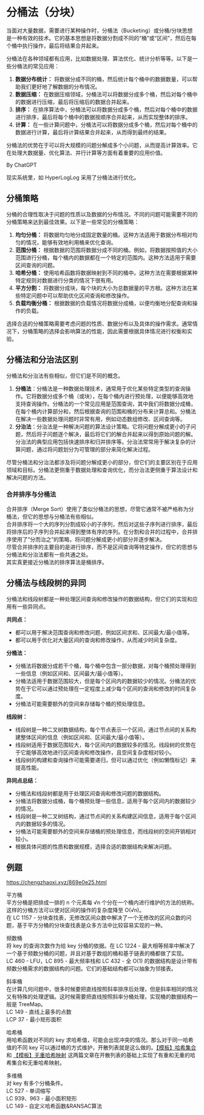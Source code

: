 # 分桶法（分块）
当面对大量数据，需要进行某种操作时，分桶法（Bucketing）或分桶/分块思想是一种有效的技术。它的基本思想是将数据分割成不同的“桶”或“区间”，然后在每个桶中执行操作，最后将结果合并起来。  

分桶法在各种领域都有应用，比如数据处理、算法优化、统计分析等等。以下是一些分桶法的常见应用：
1. **数据分布统计：** 将数据分成不同的桶，然后统计每个桶中的数据数量，可以帮助我们更好地了解数据的分布情况。
2. **数据压缩：** 在数据压缩领域，分桶法可以将数据分成多个桶，然后对每个桶中的数据进行压缩，最后将压缩后的数据合并起来。
3. **排序：** 在排序算法中，分桶法可以将数据分成多个桶，然后对每个桶中的数据进行排序，最后将每个桶中的数据按顺序合并起来，从而实现整体的排序。
4. **计算：** 在一些计算问题中，分桶法可以将数据分成多个桶，然后对每个桶中的数据进行计算，最后将计算结果合并起来，从而得到最终的结果。

分桶法的优势在于可以将大规模的问题分解成多个小问题，从而提高计算效率。它在处理大数据量、优化算法、并行计算等方面有着重要的应用价值。  

By ChatGPT  

现实系统里，如 HyperLogLog 采用了分桶法进行优化。  

## 分桶策略
分桶的合理性取决于问题的性质以及数据的分布情况。不同的问题可能需要不同的分桶策略来达到最佳效果。以下是一些常见的分桶策略：

1. **均匀分桶：** 将数据均匀地分成固定数量的桶。这种方法适用于数据分布相对均匀的情况，能够有效地利用桶来优化查询。
2. **范围分桶：** 根据数据的范围将数据分成不同的桶。例如，将数据按照值的大小范围进行分桶，每个桶内的数据都在一个特定的范围内。这种方法适用于需要区间查询的问题。
3. **哈希分桶：** 使用哈希函数将数据映射到不同的桶中。这种方法在需要根据某种特定规则对数据进行分类的情况下很有用。
4. **平方分割：** 将数据分成块，每个块的大小为总数据量的平方根。这种方法在某些特定问题中可以帮助优化区间查询和修改操作。
5. **负载均衡分桶：** 根据数据的负载情况将数据分成桶，以便均衡地分配查询和操作的负载。

选择合适的分桶策略需要考虑问题的性质、数据分布以及具体的操作需求。通常情况下，分桶策略的选择会影响算法的性能，因此需要根据具体情况进行权衡和实验。

## 分桶法和分治法区别
分桶法和分治法有些相似，但它们是不同的概念。  

1. **分桶法**：分桶法是一种数据处理技术，通常用于优化某些特定类型的查询操作。它将数据分成多个桶（或块），在每个桶内进行预处理，以便能够高效地支持查询操作。分桶法的一个常见应用是范围查询，其中我们将数据分成桶，在每个桶内计算部分和，然后根据查询的范围和桶的分布来计算总和。分桶法在解决一些数据处理问题时非常有用，例如动态数组修改、区间查询等。
2. **分治法**：分治法是一种解决问题的算法设计策略。它将问题分解成更小的子问题，然后将子问题逐个解决，最后将它们的解合并起来以得到原始问题的解。分治法的典型应用包括快速排序和归并排序等。分治法常常用于解决复杂的计算问题，通过将问题划分为可管理的部分来简化解决过程。

尽管分桶法和分治法都涉及将问题分解成更小的部分，但它们的主要区别在于应用领域和目标。分桶法更侧重于数据处理和查询优化，而分治法更侧重于算法设计和解决问题的方法。

### 合并排序与分桶法
合并排序（Merge Sort）使用了类似分桶法的思想，尽管它通常不被严格称为分桶法，但它的思想与分桶法有些相似。  
合并排序将一个大的序列分割成较小的子序列，然后对这些子序列进行排序，最后将排序后的子序列合并起来得到整体有序的序列。在分割和合并的过程中，合并排序使用了“分而治之”的策略，将问题分解成更小的部分并逐步解决。  
尽管合并排序的主要目的是进行排序，而不是区间查询等特定操作，但它的思想与分桶法和分治法都有一些共通之处。  
其实真更接近分桶法的排序算法是桶排序。  

## 分桶法与线段树的异同
分桶法和线段树都是一种处理区间查询和修改操作的数据结构，但它们的实现和应用有一些异同点。

**共同点：**
- 都可以用于解决范围查询和修改问题，例如区间求和、区间最大/最小值等。
- 都可以用于优化对大量区间的查询和修改操作，从而减少时间复杂度。

**分桶法：**
- 分桶法将数据分成若干个桶，每个桶中包含一部分数据，对每个桶预处理得到一些信息（例如区间和、区间最大/最小值等）。
- 分桶法适用于数据范围较大，但是每个区间内的数据较少的情况。分桶法的优势在于它可以通过预处理在一定程度上减少每个区间的查询和修改的时间复杂度。
- 分桶法可能需要额外的空间来存储每个桶的预处理信息。

**线段树：**
- 线段树是一种二叉树数据结构，每个节点表示一个区间，通过节点间的关系构建整体区间的信息（例如区间和、区间最大/最小值等）。
- 线段树适用于数据范围较大，每个区间内的数据较多的情况。线段树的优势在于它能够高效地进行区间查询和修改操作，且空间复杂度相对较小。
- 线段树的构建和查询操作可能需要递归，但可以通过优化（例如懒惰标记）来提高性能。

**异同点总结：**
- 分桶法和线段树都是用于处理区间查询和修改问题的数据结构。
- 分桶法将数据分成桶，每个桶预处理一些信息，适用于每个区间内的数据较少的情况。
- 线段树是一种二叉树结构，通过节点间的关系构建区间信息，适用于每个区间内的数据较多的情况。
- 分桶法可能需要额外的空间来存储桶的预处理信息，而线段树的空间开销相对较小。
- 根据具体问题的性质和数据规模，选择合适的数据结构来解决问题。

## 例题
https://chengzhaoxi.xyz/869e0e25.html  

平方桶  
平方分桶是把排成一排的 n 个元素每 √n 个分在一个桶内进行维护的方法的统称。这样的分桶方法可以使对区间的操作的复杂度降至 O(√n)。  
在 LC 1157 - 分块查找表，无修改区间众数中解决了一个无修改的区间众数的问题，基于平方分桶的分块查找表是众多方法中比较容易实现的一种。  

频数桶  
将 key 的查询次数作为给 key 分桶的依据。在 LC 1224 - 最大相等频率中解决了一个基于频数分桶的问题，并且对基于数组的桶和基于链表的桶都做了实现。  
LC 460 - LFU，LC 895 - 最大频率栈和 LC 432 - 全 O(1) 的数据结构是设计带有频数分桶需求的数据结构的问题。它们的基础结构都可以抽象为邻接表。  

斜率桶  
在计算几何问题中，很多时候要把直线按照斜率排序后处理，但是斜率相同的情况又有特殊的处理逻辑。这时候需要把直线按照斜率分桶处理，实现桶的数据结构一般是 TreeMap。  
LC 149 - 直线上最多的点数  
LCP 37 - 最小矩形面积  

哈希桶  
用哈希函数对不同的 key 求哈希值，可能会出现冲突的情况。那么对于同一哈希值的不同 key 可以通过桶的方式维护，开散列表就是这么做的。[【模板】哈希集合](https://chengzhaoxi.xyz/850f2080.html) 和 [【模板】无重哈希映射](https://chengzhaoxi.xyz/e9f99386.html) 这两篇文章在开散列表的基础上实现了有重和无重的哈希集合和无重哈希映射。  

多维桶  
对 key 有多个分桶条件。  
LC 527 - 单词缩写  
LC 939、963 - 最小面积矩形  
LC 149 - 自定义哈希函数&RANSAC算法  

